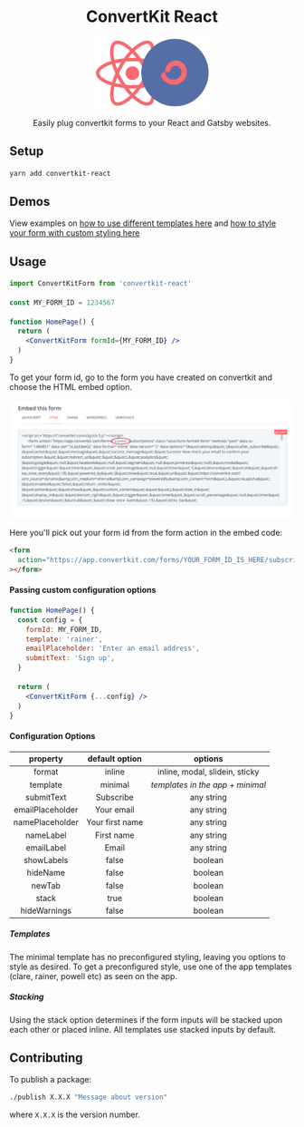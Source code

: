 <div align="center">
  <h1>ConvertKit React</h1>
  <img src="https://raw.githubusercontent.com/ConvertKit/convertkit-react/main/static/convertKit-react.png" alt="ConvertKit React Logo" width="200" />
  <p>Easily plug convertkit forms to your React and Gatsby websites.</p>
</div>

## Setup

```sh
yarn add convertkit-react
```

## Demos

View examples on [how to use different templates here](https://codesandbox.io/s/twilight-cookies-ihryz) and [how to style your form with custom styling here](https://codesandbox.io/s/nifty-fog-f8eys)

## Usage

```jsx
import ConvertKitForm from 'convertkit-react'

const MY_FORM_ID = 1234567

function HomePage() {
  return (
    <ConvertKitForm formId={MY_FORM_ID} />
  )
}
```

To get your form id, go to the form you have created on convertkit and choose the HTML embed option.

![form embed screenshot](https://raw.githubusercontent.com/ConvertKit/convertkit-react/main/static/embed-screenshot.png)

Here you'll pick out your form id from the form action in the embed code:

```html
<form
  action="https://app.convertkit.com/forms/YOUR_FORM_ID_IS_HERE/subscriptions"
></form>
```

#### Passing custom configuration options

```jsx
function HomePage() {
  const config = {
    formId: MY_FORM_ID,
    template: 'rainer',
    emailPlaceholder: 'Enter an email address',
    submitText: 'Sign up',
  }

  return (
    <ConvertKitForm {...config} />
  )
}
```

#### Configuration Options

|   **property**  |   **default option**  |   **options**   |
| :-------------: | :--------------: | :------------------: |
|   format   |   inline   | inline, modal, slidein, sticky |
|     template    |    minimal       | _templates in the app + minimal_ |
|    submitText   |     Subscribe    |     any string       |
| emailPlaceholder |    Your email   |     any string       |
| namePlaceholder |  Your first name |     any string       |
|    nameLabel    |     First name   |     any string       |
|    emailLabel   |       Email      |     any string       |
|    showLabels   |       false      |     boolean          |
|     hideName    |       false      |     boolean          |
|     newTab      |       false      |     boolean          |
|      stack      |        true      |     boolean          |
|   hideWarnings  |       false      |     boolean          |

##### Templates
The minimal template has no preconfigured styling, leaving you options to style
as desired. To get a preconfigured style, use one of the app templates
(clare, rainer, powell etc) as seen on the app.

##### Stacking
Using the stack option determines if the form inputs will be stacked upon each
other or placed inline. All templates use stacked inputs by default.


## Contributing
To publish a package:

```sh
./publish X.X.X "Message about version"
```

where `X.X.X` is the version number.
